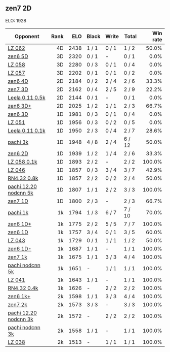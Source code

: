 ## zen7 2D ##

ELO: 1928

Opponent | Rank | ELO | Black | Write | Total | Win rate
---------|-----:|----:|-------|-------|-------|-------:
[LZ 062](LZ%20062.md) | 4D | 2438 | 1 / 1 | 0 / 1 | 1 / 2 | 50.0%
[zen6 5D](zen6%205D.md) | 3D | 2320 | 0 / 1 | - | 0 / 1 | 0.0%
[LZ 058](LZ%20058.md) | 3D | 2280 | 0 / 3 | 0 / 1 | 0 / 4 | 0.0%
[LZ 057](LZ%20057.md) | 3D | 2202 | 0 / 1 | 0 / 1 | 0 / 2 | 0.0%
[zen6 4D](zen6%204D.md) | 2D | 2184 | 0 / 2 | 2 / 4 | 2 / 6 | 33.3%
[zen7 3D](zen7%203D.md) | 2D | 2162 | 0 / 4 | 2 / 5 | 2 / 9 | 22.2%
[Leela 0.11 0.5k](Leela%200.11%200.5k.md) | 2D | 2144 | 0 / 1 | - | 0 / 1 | 0.0%
[zen6 3D+](zen6%203D+.md) | 2D | 2025 | 1 / 2 | 1 / 1 | 2 / 3 | 66.7%
[zen6 3D](zen6%203D.md) | 1D | 1981 | 0 / 3 | 0 / 1 | 0 / 4 | 0.0%
[LZ 051](LZ%20051.md) | 1D | 1956 | 0 / 3 | 0 / 2 | 0 / 5 | 0.0%
[Leela 0.11 0.1k](Leela%200.11%200.1k.md) | 1D | 1950 | 2 / 3 | 0 / 4 | 2 / 7 | 28.6%
[pachi 3k](pachi%203k.md) | 1D | 1948 | 4 / 8 | 2 / 4 | 6 / 12 | 50.0%
[zen6 2D](zen6%202D.md) | 1D | 1939 | 1 / 2 | 1 / 4 | 2 / 6 | 33.3%
[LZ 058 0.1k](LZ%20058%200.1k.md) | 1D | 1893 | 2 / 2 | - | 2 / 2 | 100.0%
[LZ 046](LZ%20046.md) | 1D | 1857 | 0 / 3 | 3 / 4 | 3 / 7 | 42.9%
[RN4.32 0.8k](RN4.32%200.8k.md) | 1D | 1857 | 2 / 2 | 0 / 2 | 2 / 4 | 50.0%
[pachi 12.20 nodcnn 5k](pachi%2012.20%20nodcnn%205k.md) | 1D | 1807 | 1 / 1 | 2 / 2 | 3 / 3 | 100.0%
[zen7 1D](zen7%201D.md) | 1D | 1800 | 2 / 3 | - | 2 / 3 | 66.7%
[pachi 1k](pachi%201k.md) | 1k | 1794 | 1 / 3 | 6 / 7 | 7 / 10 | 70.0%
[zen6 1D+](zen6%201D+.md) | 1k | 1775 | 2 / 2 | 5 / 5 | 7 / 7 | 100.0%
[zen6 1D](zen6%201D.md) | 1k | 1757 | 3 / 4 | 0 / 1 | 3 / 5 | 60.0%
[LZ 043](LZ%20043.md) | 1k | 1729 | 0 / 1 | 1 / 1 | 1 / 2 | 50.0%
[zen6 1D-](zen6%201D-.md) | 1k | 1687 | 1 / 1 | - | 1 / 1 | 100.0%
[zen7 1k](zen7%201k.md) | 1k | 1675 | 1 / 1 | 3 / 3 | 4 / 4 | 100.0%
[pachi nodcnn 5k](pachi%20nodcnn%205k.md) | 1k | 1651 | - | 1 / 1 | 1 / 1 | 100.0%
[LZ 041](LZ%20041.md) | 1k | 1643 | 1 / 1 | - | 1 / 1 | 100.0%
[RN4.32 0.4k](RN4.32%200.4k.md) | 1k | 1626 | - | 2 / 2 | 2 / 2 | 100.0%
[zen6 1k+](zen6%201k+.md) | 2k | 1598 | 1 / 1 | 3 / 3 | 4 / 4 | 100.0%
[zen7 2k](zen7%202k.md) | 2k | 1573 | 3 / 3 | - | 3 / 3 | 100.0%
[pachi 12.20 nodcnn 3k](pachi%2012.20%20nodcnn%203k.md) | 2k | 1572 | - | 2 / 2 | 2 / 2 | 100.0%
[pachi nodcnn 3k](pachi%20nodcnn%203k.md) | 2k | 1558 | 1 / 1 | - | 1 / 1 | 100.0%
[LZ 038](LZ%20038.md) | 2k | 1513 | - | 1 / 1 | 1 / 1 | 100.0%
